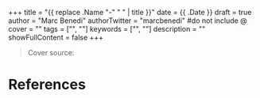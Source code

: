 +++
title = "{{ replace .Name "-" " " | title }}"
date = {{ .Date }}
draft = true
author = "Marc Benedi"
authorTwitter = "marcbenedi" #do not include @
cover = ""
tags = ["", ""]
keywords = ["", ""]
description = ""
showFullContent = false
+++

> Cover source:

# References